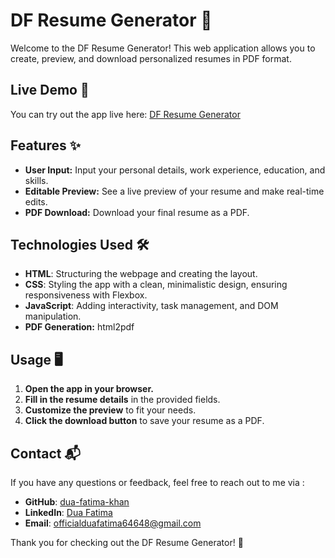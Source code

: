 # DF Resume Generator 📝

Welcome to the DF Resume Generator! This web application allows you to create, preview, and download personalized resumes in PDF format. 

## Live Demo 🚀

You can try out the app live here: [DF Resume Generator](https://dua-fatima-khan.github.io/DF-Resume-Generator/)

## Features ✨

- **User Input:** Input your personal details, work experience, education, and skills.
- **Editable Preview:** See a live preview of your resume and make real-time edits.
- **PDF Download:** Download your final resume as a PDF.

## Technologies Used 🛠️

- **HTML**: Structuring the webpage and creating the layout.
- **CSS**: Styling the app with a clean, minimalistic design, ensuring responsiveness with Flexbox.
- **JavaScript**: Adding interactivity, task management, and DOM manipulation.
- **PDF Generation:** html2pdf


## Usage 🖥️

1. **Open the app in your browser.**
2. **Fill in the resume details** in the provided fields.
3. **Customize the preview** to fit your needs.
4. **Click the download button** to save your resume as a PDF.

## Contact 📬

If you have any questions or feedback, feel free to reach out to me via :

- **GitHub**: [dua-fatima-khan](https://github.com/dua-fatima-khan)
- **LinkedIn**: [Dua Fatima](https://www.linkedin.com/in/dua-fatima-906208258/)
- **Email**: officialduafatima64648@gmail.com

Thank you for checking out the DF Resume Generator! 🎉
